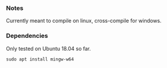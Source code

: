 ### Notes

Currently meant to compile on linux, cross-compile for windows.

### Dependencies

Only tested on Ubuntu 18.04 so far.

`sudo apt install mingw-w64`
